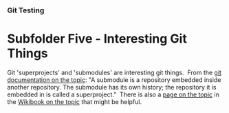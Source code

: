 
### Git Testing

# Subfolder **Five** - Interesting Git Things

Git 'superprojects' and 'submodules' are interesting git things.&nbsp; 
From the [git documentation on the topic](https://git-scm.com/docs/gitsubmodules): 
"A submodule is a repository embedded inside another repository. The submodule has its own history; 
the repository it is embedded in is called a superproject."&nbsp; 
There is also a [page on the topic](https://en.wikibooks.org/wiki/Git/Submodules_and_Superprojects) 
in the [Wikibook on the topic](https://en.wikibooks.org/wiki/Git) that might be helpful.
